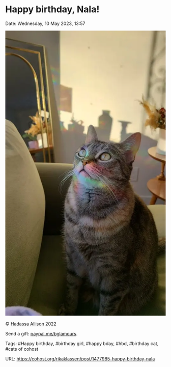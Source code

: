 # Happy birthday, Nala!

Date: Wednesday, 10 May 2023, 13:57

![Shorthair tabby cat with a prism reflecting rainbow off their face while sitting on a couch.](https://raw.githubusercontent.com/rikaklassen/Cohost/main/pictures/FH-L-XQVEAA0w4t.webp)

© [Hadassa Allison](https://twitter.com/biancaglamour69/status/1477053108475908098) 2022

Send a gift: [paypal.me/bglamours](https://paypal.me/bglamours).

Tags: #Happy birthday, #birthday girl, #happy bday, #hbd, #birthday cat, #cats of cohost

URL: https://cohost.org/rikaklassen/post/1477985-happy-birthday-nala

